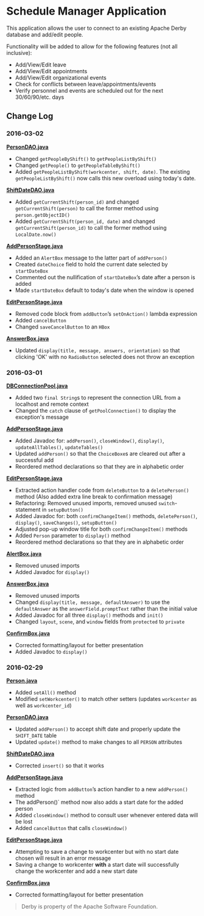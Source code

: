 # Schedule Manager Application

This application allows the user to connect to an existing Apache Derby database and add/edit people.

Functionality will be added to allow for the following features (not all inclusive):
- Add/View/Edit leave
- Add/View/Edit appointments
- Add/View/Edit organizational events
- Check for conflicts between leave/appointments/events
- Verify personnel and events are scheduled out for the next 30/60/90/etc. days

## Change Log

### 2016-03-02

[**PersonDAO.java**](https://github.com/igeryu/scheduleapp/blob/develop/src/domain/PersonDAO.java)

- Changed `getPeopleByShift()` to `getPeopleListByShift()`
- Changed `getPeople()` to `getPeopleTableByShift()`
- Added `getPeopleListByShift(workcenter, shift, date)`.  The existing `getPeopleListByShift()` now calls this new overload using today's date.

[**ShiftDateDAO.java**](https://github.com/igeryu/scheduleapp/blob/develop/src/domain/ShiftDateDAO.java)

- Added `getCurrentShift(person_id)` and changed `getCurrentShift(person)` to call the former method using `person.getObjectID()`
- Added `getCurrentShift(person_id, date)` and changed `getCurrentShift(person_id)` to call the former method using `LocalDate.now()`

[**AddPersonStage.java**](https://github.com/igeryu/scheduleapp/blob/develop/src/window/AddPersonStage.java)

- Added an `AlertBox` message to the latter part of `addPerson()`
- Created `dateChoice` field to hold the current date selected by `startDateBox`
- Commented out the nullification of `startDateBox`’s date after a person is added
- Made `startDateBox` default to today's date when the window is opened

[**EditPersonStage.java**](https://github.com/igeryu/scheduleapp/blob/develop/src/window/EditPersonStage.java)

- Removed code block from `addButton`’s `setOnAction()` lambda expression
- Added `cancelButton`
- Changed `saveCancelButton` to an `HBox`

[**AnswerBox.java**](https://github.com/igeryu/scheduleapp/blob/develop/src/window/modal/AnswerBox.java)

- Updated `display(title, message, answers, orientation)` so that clicking 'OK' with no `RadioButton` selected does not throw an exception

### 2016-03-01

[**DBConnectionPool.java**](https://github.com/igeryu/scheduleapp/blob/develop/src/util/DBConnectionPool.java)

- Added two `final String`s to represent the connection URL from a localhost and remote context
- Changed the `catch` clause of `getPoolConnection()` to display the exception's message

[**AddPersonStage.java**](https://github.com/igeryu/scheduleapp/blob/develop/src/window/AddPersonStage.java)

- Added Javadoc for: `addPerson()`, `closeWindow()`, `display()`, `updateAllTables()`, `updateTables()`
- Updated `addPerson()` so that the `ChoiceBoxe`s are cleared out after a successful add
- Reordered method declarations so that they are in alphabetic order

[**EditPersonStage.java**](https://github.com/igeryu/scheduleapp/blob/develop/src/window/EditPersonStage.java)

- Extracted action handler code from `deleteButton` to a `deletePerson()` method  (Also added extra line break to confirmation message)
- Refactoring: Removed unused imports, removed unused `switch`-statement in `setupButton()`
- Added Javadoc for: both `confirmChangeItem()` methods, `deletePerson()`, `display()`, `saveChanges()`, `setupButton()`
- Adjusted pop-up window title for both `confirmChangeItem()` methods
- Added `Person` parameter to `display()` method
- Reordered method declarations so that they are in alphabetic order

[**AlertBox.java**](https://github.com/igeryu/scheduleapp/blob/develop/src/window/modal/AlertBox.java)

- Removed unused imports
- Added Javadoc for `display()`

[**AnswerBox.java**](https://github.com/igeryu/scheduleapp/blob/develop/src/window/modal/AnswerBox.java)

- Removed unused imports
- Changed `display(title, message, defaultAnswer)` to use the `defaultAnswer` as the `answerField.promptText` rather than the initial value
- Added Javadoc for all three `display()` methods and `init()`
- Changed `layout`, `scene`, and `window` fields from `protected` to `private`

[**ConfirmBox.java**](https://github.com/igeryu/scheduleapp/blob/develop/src/window/modal/ConfirmBox.java)

- Corrected formatting/layout for better presentation
- Added Javadoc to `display()`

### 2016-02-29

[**Person.java**](https://github.com/igeryu/scheduleapp/blob/develop/src/domain/Person.java)

- Added `setAll()` method
- Modified `setWorkcenter()` to match other setters (updates `workcenter` as well as `workcenter_id`)

[**PersonDAO.java**](https://github.com/igeryu/scheduleapp/blob/develop/src/domain/PersonDAO.java)

- Updated `addPerson()` to accept shift date and properly update the `SHIFT_DATE` table
- Updated `update()` method to make changes to all `PERSON` attributes

[**ShiftDateDAO.java**](https://github.com/igeryu/scheduleapp/blob/develop/src/domain/ShiftDateDAO.java)

- Corrected `insert()` so that it works

[**AddPersonStage.java**](https://github.com/igeryu/scheduleapp/blob/develop/src/window/AddPersonStage.java)

- Extracted logic from `addButton`’s action handler to a new `addPerson()` method
- The addPerson()` method now also adds a start date for the added person
- Added `closeWindow()` method to consult user whenever entered data will be lost
- Added `cancelButton` that calls `closeWindow()`

[**EditPersonStage.java**](https://github.com/igeryu/scheduleapp/blob/develop/src/window/EditPersonStage.java)

- Attempting to save a change to workcenter but with no start date chosen will result in an error message
- Saving a change to workcenter **with** a start date will successfully change the workcenter and add a new start date

[**ConfirmBox.java**](https://github.com/igeryu/scheduleapp/blob/develop/src/window/modal/ConfirmBox.java)
- Corrected formatting/layout for better presentation

> Derby is property of the Apache Software Foundation.